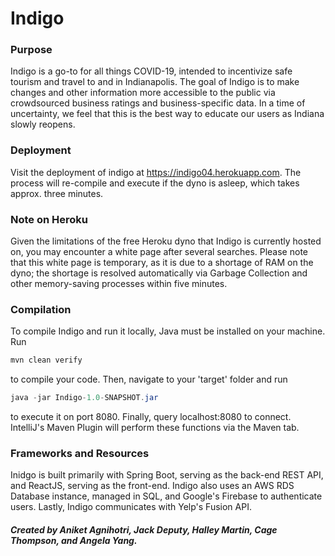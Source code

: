 # Indigo

### Purpose
Indigo is a go-to for all things COVID-19, intended to incentivize safe tourism and travel to and in Indianapolis. The goal of Indigo is to make changes and other information more accessible to the public via crowdsourced business ratings and business-specific data. In a time of uncertainty, we feel that this is the best way to educate our users as Indiana slowly reopens.

### Deployment
Visit the deployment of indigo at https://indigo04.herokuapp.com. The process will re-compile and execute if the dyno is asleep, which takes approx. three minutes.

### Note on Heroku
Given the limitations of the free Heroku dyno that Indigo is currently hosted on, you may encounter a white page after several searches. Please note that this white page is temporary, as it is due to a shortage of RAM on the dyno; the shortage is resolved automatically via Garbage Collection and other memory-saving processes within five minutes.

### Compilation
To compile Indigo and run it locally, Java must be installed on your machine. Run 
```java
mvn clean verify
```
to compile your code. Then, navigate to your 'target' folder and run 
```java
java -jar Indigo-1.0-SNAPSHOT.jar
```
to execute it on port 8080. Finally, query localhost:8080 to connect.
IntelliJ's Maven Plugin will perform these functions via the Maven tab.

### Frameworks and Resources
Inidgo is built primarily with Spring Boot, serving as the back-end REST API, and ReactJS, serving as the front-end. Indigo also uses an AWS RDS Database instance, managed in SQL, and Google's Firebase to authenticate users. Lastly, Indigo communicates with Yelp's Fusion API. 

##### Created by Aniket Agnihotri, Jack Deputy, Halley Martin, Cage Thompson, and Angela Yang.
